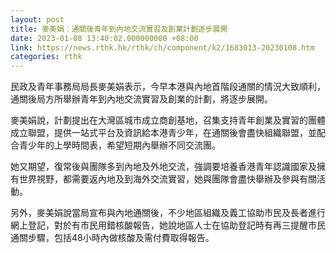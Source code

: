 ```yaml
---
layout: post
title: 麥美娟：通關後青年到內地交流實習及創業計劃逐步展開
date: 2023-01-08 13:40:02.000000000 +08:00
link: https://news.rthk.hk/rthk/ch/component/k2/1683013-20230108.htm
categories: rthk
---
```


民政及青年事務局局長麥美娟表示，今早本港與內地首階段通關的情況大致順利，通關後局方所舉辦青年到內地交流實習及創業的計劃，將逐步展開。

麥美娟說，計劃提出在大灣區城市成立商創基地，召集支持青年創業及實習的團體成立聯盟，提供一站式平台及資訊給本港青少年，在通關後會盡快組織聯盟，並配合青少年的上學時間表，希望短期內舉辦不同交流團。

她又期望，復常後與團隊多到內地及外地交流，強調要培養香港青年認識國家及擁有世界視野，都需要返內地及到海外交流實習，她與團隊會盡快舉辦及參與有關活動。

另外，麥美娟說當局宣布與內地通關後，不少地區組織及義工協助市民及長者進行網上登記，對於有市民用錯核酸報告，她說地區人士在協助登記時有再三提醒市民通關步驟，包括48小時內做核酸及需付費取得報告。
